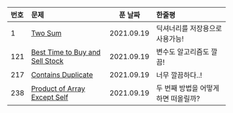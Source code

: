 | 번호 | 문제                                                                                             |  푼 날짜   | 한줄평                               |
| :--- | :----------------------------------------------------------------------------------------------- | :--------: | :----------------------------------- |
| 1    | [Two Sum](https://leetcode.com/problems/two-sum/)                                                | 2021.09.19 | 딕셔너리를 저장용으로 사용가능!      |
| 121  | [Best Time to Buy and Sell Stock](https://leetcode.com/problems/best-time-to-buy-and-sell-stock) | 2021.09.19 | 변수도 알고리즘도 깔끔!              |
| 217  | [Contains Duplicate](https://leetcode.com/problems/contains-duplicate/)                          | 2021.09.19 | 너무 깔끔하다..!                     |
| 238  | [Product of Array Except Self](https://leetcode.com/problems/product-of-array-except-self/)      | 2021.09.19 | 두 번째 방법을 어떻게 하면 떠올릴까? |
